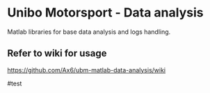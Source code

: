 # Unibo Motorsport - Data analysis
Matlab libraries for base data analysis and logs handling.

## Refer to wiki for usage
https://github.com/Ax6/ubm-matlab-data-analysis/wiki

#test